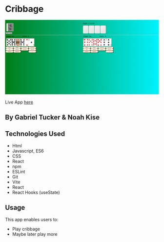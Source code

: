 # Cribbage

![Cribbage game](./src/assets/gameboard.png)

Live App [here](https://sound-check.netlify.app/)

## By Gabriel Tucker & Noah Kise


## Technologies Used
- Html
- Javascript, ES6
- CSS
- React
- npm 
- ESLint
- Git
- Vite
- React
- React Hooks (useState)

## Usage
This app enables users to:
- Play cribbage
- Maybe later play more
